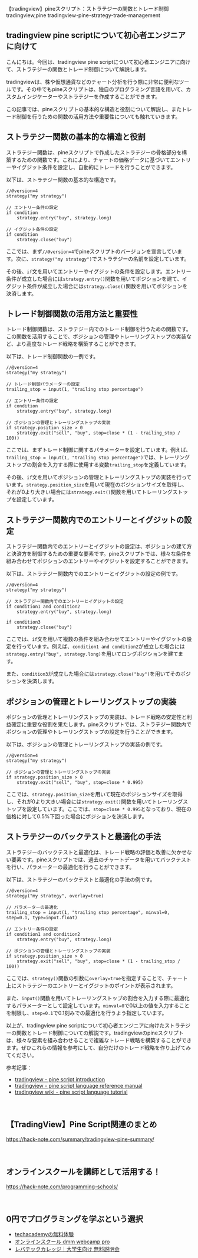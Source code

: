 【tradingview】pineスクリプト：ストラテジーの関数とトレード制御
tradingview,pine
tradingview-pine-strategy-trade-management

## tradingview pine scriptについて初心者エンジニアに向けて

こんにちは。今回は、tradingview pine scriptについて初心者エンジニアに向けて、ストラテジーの関数とトレード制御について解説します。

tradingviewは、株や仮想通貨などのチャート分析を行う際に非常に便利なツールです。その中でもpineスクリプトは、独自のプログラミング言語を用いて、カスタムインジケーターやストラテジーを作成することができます。

この記事では、pineスクリプトの基本的な構造と役割について解説し、またトレード制御を行うための関数の活用方法や重要性についても触れていきます。

## ストラテジー関数の基本的な構造と役割

ストラテジー関数は、pineスクリプトで作成したストラテジーの骨格部分を構築するための関数です。これにより、チャートの価格データに基づいてエントリーやイグジット条件を設定し、自動的にトレードを行うことができます。

以下は、ストラテジー関数の基本的な構造です。

```pine
//@version=4
strategy("my strategy")

// エントリー条件の設定
if condition
    strategy.entry("buy", strategy.long)
    
// イグジット条件の設定
if condition
    strategy.close("buy")
```

ここでは、まず`//@version=4`でpineスクリプトのバージョンを宣言しています。次に、`strategy("my strategy")`でストラテジーの名前を設定しています。

その後、`if`文を用いてエントリーやイグジットの条件を設定します。エントリー条件が成立した場合には`strategy.entry()`関数を用いてポジションを建て、イグジット条件が成立した場合には`strategy.close()`関数を用いてポジションを決済します。

## トレード制御関数の活用方法と重要性

トレード制御関数は、ストラテジー内でのトレード制御を行うための関数です。この関数を活用することで、ポジションの管理やトレーリングストップの実装など、より高度なトレード戦略を構築することができます。

以下は、トレード制御関数の一例です。

```pine
//@version=4
strategy("my strategy")

// トレード制御パラメーターの設定
trailing_stop = input(1, "trailing stop percentage")

// エントリー条件の設定
if condition
    strategy.entry("buy", strategy.long)
    
// ポジションの管理とトレーリングストップの実装
if strategy.position_size > 0
    strategy.exit("sell", "buy", stop=close * (1 - trailing_stop / 100))
```

ここでは、まずトレード制御に関するパラメーターを設定しています。例えば、`trailing_stop = input(1, "trailing stop percentage")`では、トレーリングストップの割合を入力する際に使用する変数`trailing_stop`を定義しています。

その後、`if`文を用いてポジションの管理とトレーリングストップの実装を行っています。`strategy.position_size`を用いて現在のポジションサイズを取得し、それが0より大きい場合には`strategy.exit()`関数を用いてトレーリングストップを設定しています。

## ストラテジー関数内でのエントリーとイグジットの設定

ストラテジー関数内でのエントリーとイグジットの設定は、ポジションの建て方と決済方を制御するための重要な要素です。pineスクリプトでは、様々な条件を組み合わせてポジションのエントリーやイグジットを設定することができます。

以下は、ストラテジー関数内でのエントリーとイグジットの設定の例です。

```pine
//@version=4
strategy("my strategy")

// ストラテジー関数内でのエントリーとイグジットの設定
if condition1 and condition2
    strategy.entry("buy", strategy.long)
    
if condition3
    strategy.close("buy")
```

ここでは、`if`文を用いて複数の条件を組み合わせてエントリーやイグジットの設定を行っています。例えば、`condition1 and condition2`が成立した場合には`strategy.entry("buy", strategy.long)`を用いてロングポジションを建てます。

また、`condition3`が成立した場合には`strategy.close("buy")`を用いてそのポジションを決済します。

## ポジションの管理とトレーリングストップの実装

ポジションの管理とトレーリングストップの実装は、トレード戦略の安定性と利益確定に重要な役割を果たします。pineスクリプトでは、ストラテジー関数内でポジションの管理やトレーリングストップの設定を行うことができます。

以下は、ポジションの管理とトレーリングストップの実装の例です。

```pine
//@version=4
strategy("my strategy")

// ポジションの管理とトレーリングストップの実装
if strategy.position_size > 0
    strategy.exit("sell", "buy", stop=close * 0.995)
```

ここでは、`strategy.position_size`を用いて現在のポジションサイズを取得し、それが0より大きい場合には`strategy.exit()`関数を用いてトレーリングストップを設定しています。ここでは、`stop=close * 0.995`となっており、現在の価格に対して0.5%下回った場合にポジションを決済します。

## ストラテジーのバックテストと最適化の手法

ストラテジーのバックテストと最適化は、トレード戦略の評価と改善に欠かせない要素です。pineスクリプトでは、過去のチャートデータを用いてバックテストを行い、パラメーターの最適化を行うことができます。

以下は、ストラテジーのバックテストと最適化の手法の例です。

```pine
//@version=4
strategy("my strategy", overlay=true)

// パラメーターの最適化
trailing_stop = input(1, "trailing stop percentage", minval=0, step=0.1, type=input.float)

// エントリー条件の設定
if condition1 and condition2
    strategy.entry("buy", strategy.long)
    
// ポジションの管理とトレーリングストップの実装
if strategy.position_size > 0
    strategy.exit("sell", "buy", stop=close * (1 - trailing_stop / 100))
```

ここでは、`strategy()`関数の引数に`overlay=true`を指定することで、チャート上にストラテジーのエントリーとイグジットのポイントが表示されます。

また、`input()`関数を用いてトレーリングストップの割合を入力する際に最適化するパラメーターとして設定しています。`minval=0`で0以上の値を入力することを制限し、`step=0.1`で0.1刻みでの最適化を行うよう指定しています。

以上が、tradingview pine scriptについて初心者エンジニアに向けたストラテジーの関数とトレード制御についての解説です。tradingviewのpineスクリプトは、様々な要素を組み合わせることで複雑なトレード戦略を構築することができます。ぜひこれらの情報を参考にして、自分だけのトレード戦略を作り上げてみてください。

参考記事：
- [tradingview - pine script introduction](https://www.tradingview.com/blog/en/intro-to-pine-script-201/)
- [tradingview - pine script language reference manual](https://www.tradingview.com/pine-script-reference/)
- [tradingview wiki - pine script language tutorial](https://www.tradingview.com/wiki/pine_script_language_tutorial#conditional_operators)

　

## 【TradingView】Pine Script関連のまとめ
https://hack-note.com/summary/tradingview-pine-summary/

　

## オンラインスクールを講師として活用する！
https://hack-note.com/programming-schools/

　

## 0円でプログラミングを学ぶという選択
- [techacademyの無料体験](//af.moshimo.com/af/c/click?a_id=2612475&amp;p_id=1555&amp;pc_id=2816&amp;pl_id=22706&amp;url=https%3a%2f%2ftechacademy.jp%2fhtmlcss-trial%3futm_source%3dmoshimo%26utm_medium%3daffiliate%26utm_campaign%3dtextad)
- [オンラインスクール dmm webcamp pro](//af.moshimo.com/af/c/click?a_id=2612482&amp;p_id=1363&amp;pc_id=2297&amp;pl_id=39999&amp;guid=on)
- [レバテックカレッジ｜大学生向け 無料説明会](//af.moshimo.com/af/c/click?a_id=4071793&p_id=3198&pc_id=7488&pl_id=41848)

